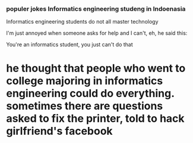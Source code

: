 ### populer jokes Informatics engineering studeng in Indoenasia

Informatics engineering students do not all master technology

I'm just annoyed when someone asks for help and I can't, eh, he said this:

You're an informatics student, you just can't do that

# he thought that people who went to college majoring in informatics engineering could do everything. sometimes there are questions asked to fix the printer, told to hack girlfriend's facebook